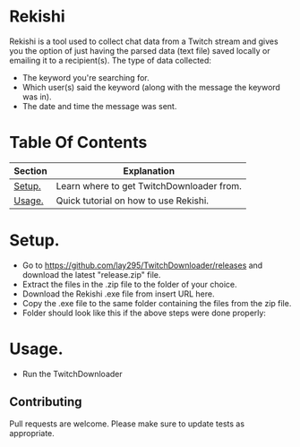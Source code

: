 # Rekishi
Rekishi is a tool used to collect chat data from a Twitch stream and gives you the option of just having the parsed data (text file) saved locally or emailing it to a recipient(s). The type of data collected:
- The keyword you're searching for.
- Which user(s) said the keyword (along with the message the keyword was in).
- The date and time the message was sent.

# Table Of Contents
|Section|Explanation|
|---------------------------------------------------------------|---------------------------------------------------------------------|
|[Setup.](#setup)                                               |   Learn where to get TwitchDownloader from.                         |
|[Usage.](#usage)                                               |   Quick tutorial on how to use Rekishi.                             |

# Setup.
- Go to https://github.com/lay295/TwitchDownloader/releases and download the latest "release.zip" file.
- Extract the files in the .zip file to the folder of your choice.
- Download the Rekishi .exe file from insert URL here.
- Copy the .exe file to the same folder containing the files from the zip file.
- Folder should look like this if the above steps were done properly:

# Usage.
- Run the TwitchDownloader

## Contributing
Pull requests are welcome. Please make sure to update tests as appropriate.
